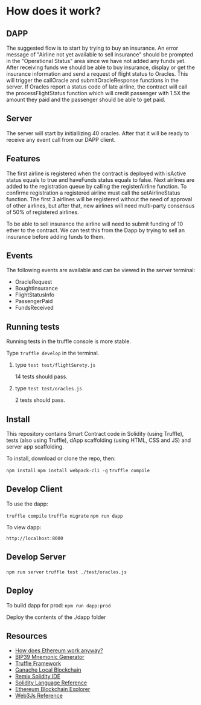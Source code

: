 # How does it work?

## DAPP

The suggested flow is to start by trying to buy an insurance. An error message
of "Airline not yet available to sell insurance" should be prompted in the
"Operational Status" area since we have not added any funds yet. After receiving
funds we should be able to buy insurance, display or get the insurance
information and send a request of flight status to Oracles. This will trigger
the callOracle and submitOracleResponse functions in the server. If Oracles
report a status code of late airline, the contract will call the
processFlightStatus function which will credit passenger with 1.5X the amount
they paid and the passenger should be able to get paid.

## Server

The server will start by initiallizing 40 oracles. After that it will be ready
to receive any event call from our DAPP client.

## Features

The first airline is registered when the contract is deployed with isActive
status equals to true and haveFunds status equals to false. Next airlines are
added to the registration queue by calling the registerAirline function. To
confirme registration a registered airline must call the setAirlineStatus
function. The first 3 airlines will be registered without the need of approval
of other airlines, but after that, new airlines will need multi-party consensus
of 50% of registered airlines.

To be able to sell insurance the airline will need to submit funding of 10 ether
to the contract. We can test this from the Dapp by trying to sell an insurance
before adding funds to them.

## Events

The following events are available and can be viewed in the server terminal:

- OracleRequest
- BoughtInsurance
- FlightStatusInfo
- PassengerPaid
- FundsReceived

## Running tests

Running tests in the truffle console is more stable.

Type `truffle develop` in the terminal.

1. type `test test/flightSurety.js`

   14 tests should pass.

2. type `test test/oracles.js`

   2 tests should pass.

## Install

This repository contains Smart Contract code in Solidity (using Truffle), tests
(also using Truffle), dApp scaffolding (using HTML, CSS and JS) and server app
scaffolding.

To install, download or clone the repo, then:

`npm install` `npm install webpack-cli -g` `truffle compile`

## Develop Client

To use the dapp:

`truffle compile` `truffle migrate` `npm run dapp`

To view dapp:

`http://localhost:8000`

## Develop Server

`npm run server` `truffle test ./test/oracles.js`

## Deploy

To build dapp for prod: `npm run dapp:prod`

Deploy the contents of the ./dapp folder

## Resources

- [How does Ethereum work anyway?](https://medium.com/@preethikasireddy/how-does-ethereum-work-anyway-22d1df506369)
- [BIP39 Mnemonic Generator](https://iancoleman.io/bip39/)
- [Truffle Framework](http://truffleframework.com/)
- [Ganache Local Blockchain](http://truffleframework.com/ganache/)
- [Remix Solidity IDE](https://remix.ethereum.org/)
- [Solidity Language Reference](http://solidity.readthedocs.io/en/v0.4.24/)
- [Ethereum Blockchain Explorer](https://etherscan.io/)
- [Web3Js Reference](https://github.com/ethereum/wiki/wiki/JavaScript-API)
